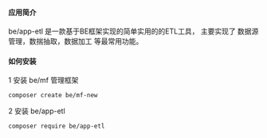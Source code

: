 #### 应用简介

be/app-etl 是一款基于BE框架实现的简单实用的的ETL工具，
主要实现了 数据源管理，数揣抽取，数据加工 等最常用功能。



#### 如何安装
1 安装 be/mf 管理框架

    composer create be/mf-new
2 安装 be/app-etl

    composer require be/app-etl
